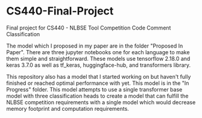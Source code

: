 # CS440-Final-Project
Final project for CS440 - NLBSE Tool Competition Code Comment Classification

The model which I proposed in my paper are in the folder "Proposed In Paper". There are three jupyter notebooks one for each language to make them simple and straightforward. These models use tensorflow 2.18.0 and keras 3.7.0 as well as tf_keras, huggingface-hub, and transformers library.

This repository also has a model that I started working on but haven't fully finished or reached optimal performance with yet. This model is in the "In Progress" folder. This model attempts to use a single transformer base model with three classification heads to create a model that can fulfill the NLBSE competition requirements with a single model which would decrease memory footprint and computation requirements.
